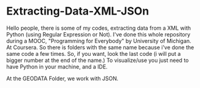 # Extracting-Data-XML-JSOn
Hello people, there is some of my codes, extracting data from a XML with Python (using Regular Expression or Not). I've done this whole repository during a MOOC, "Programming for Everybody" by University of Michigan. At Coursera.  So there is folders with the same name because i've done the same code a few times. So, if you want, look the last code (i will put a bigger number at the end of the name.)  To visualize/use you just need to have Python in your machine, and a IDE.

At the GEODATA Folder, we work with JSON.
